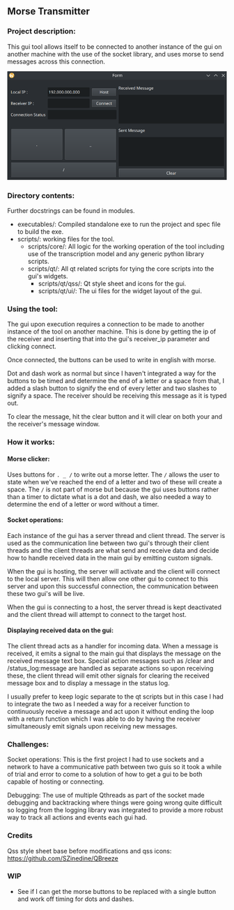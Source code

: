## Morse Transmitter

### Project description:
This gui tool allows itself to be connected to another instance of the gui on
another machine with the use of the socket library, and uses morse to send
messages across this connection.

<img src="/_readme_images/morse_transmitter_gui.png" alt="morse_transmitter_gui" width="700"/>

### Directory contents:
Further docstrings can be found in modules.

- executables/: Compiled standalone exe to run the project and spec file to build
the exe.
- scripts/: working files for the tool.
  - scripts/core/: All logic for the working operation of the tool including use of the transcription model and any generic python library scripts.
  - scripts/qt/: All qt related scripts for tying the core scripts into the gui's widgets.
    - scripts/qt/qss/: Qt style sheet and icons for the gui.
    - scripts/qt/ui/: The ui files for the widget layout of the gui.

### Using the tool:
The gui upon execution requires a connection to be made to another instance of
the tool on another machine. This is done by getting the ip of the receiver
and inserting that into the gui's receiver_ip parameter and clicking connect.

Once connected, the buttons can be used to write in english with morse.

Dot and dash work as normal but since I haven't integrated a way for the buttons
to be timed and determine the end of a letter or a space from that, I added 
a slash button to signify the end of every letter and two slashes to signify a
space. The receiver should be receiving this message as it is typed out.

To clear the message, hit the clear button and it will clear on both your and
the receiver's message window.

### How it works:

#### Morse clicker:
Uses buttons for `. _ /` to write out a morse letter. 
The `/` allows the user to state when we've reached the end of 
a letter and two of these will create a space.
The `/` is not part of morse but because the gui uses buttons rather than a 
timer to dictate what is a dot and dash, we also needed a way to determine the
end of a letter or word without a timer.

#### Socket operations:
Each instance of the gui has a server thread and client thread. 
The server is used as the communication line between two gui's through their
client threads and the client threads are what send and receive data and decide 
how to handle received data in the main gui by emitting custom signals.

When the gui is hosting, the server will activate and the client will connect to 
the local server. This will then allow one other gui to connect to this server 
and upon this successful connection, the communication between these two gui's 
will be live.

When the gui is connecting to a host, the server thread is kept deactivated and 
the client thread will attempt to connect to the target host.

[//]: # (insert some drawn image diagram of this)

#### Displaying received data on the gui:
The client thread acts as a handler for incoming data. When a message is 
received, it emits a signal to the main gui that displays the message on 
the received message text box. Special action messages such as /clear and 
/status_log:message are handled as separate actions so upon receiving these,
the client thread will emit other signals for clearing the received message box
and to display a message in the status log.

I usually prefer to keep logic separate to the qt scripts but in this case
I had to integrate the two as I needed a way for a receiver function to 
continuously receive a message and act upon it without ending the loop 
with a return function which I was able to do by having the receiver 
simultaneously emit signals upon receiving new messages.

### Challenges:
Socket operations: This is the first project I had to use sockets and a network to have a 
communicative path between two guis so it took a while of trial and error to
come to a solution of how to get a gui to be both capable of hosting or 
connecting.

Debugging: The use of multiple Qthreads as part of the socket made debugging and 
backtracking where things were going wrong quite difficult so logging from the 
logging library was integrated to provide a more robust way to track all actions
and events each gui had.

### Credits
Qss style sheet base before modifications and qss icons: 
https://github.com/SZinedine/QBreeze

### WIP
- See if I can get the morse buttons to be replaced with a single button and
work off timing for dots and dashes.